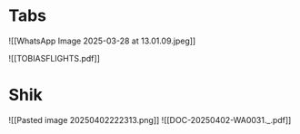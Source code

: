 # Tabs

![[WhatsApp Image 2025-03-28 at 13.01.09.jpeg]]

![[TOBIASFLIGHTS.pdf]]
# Shik
![[Pasted image 20250402222313.png]]
![[DOC-20250402-WA0031._.pdf]]
